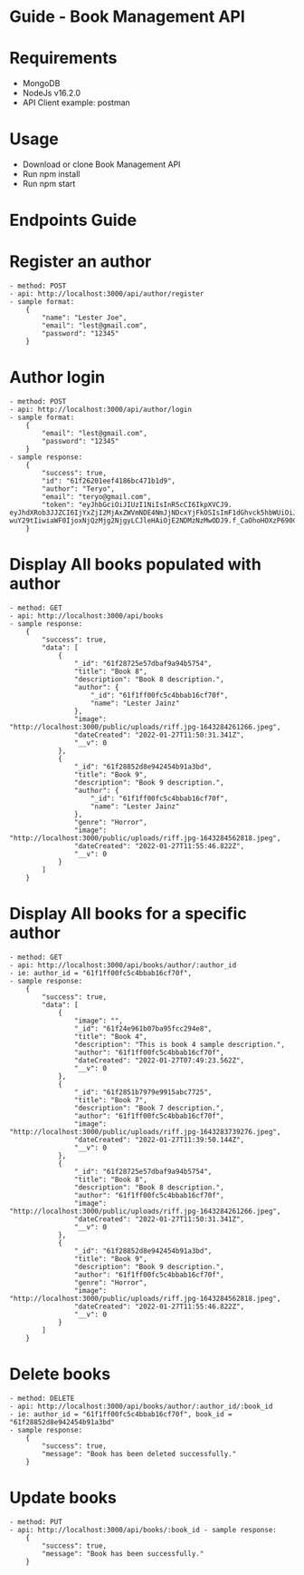 
# Guide - Book Management API
# Requirements
  - MongoDB
  - NodeJs v16.2.0
  - API Client example: postman
# Usage
  - Download or clone Book Management API
  - Run npm install
  - Run npm start

# Endpoints Guide
  # Register an author
    - method: POST
    - api: http://localhost:3000/api/author/register
    - sample format:
        {
            "name": "Lester Joe",
            "email": "lest@gmail.com",
            "password": "12345"
        }
  # Author login
    - method: POST
    - api: http://localhost:3000/api/author/login
    - sample format:
        {
            "email": "lest@gmail.com",
            "password": "12345"
        }
    - sample response:
        {
            "success": true,
            "id": "61f26201eef4186bc471b1d9",
            "author": "Teryo",
            "email": "teryo@gmail.com",
            "token": "eyJhbGciOiJIUzI1NiIsInR5cCI6IkpXVCJ9.     eyJhdXRob3JJZCI6IjYxZjI2MjAxZWVmNDE4NmJjNDcxYjFkOSIsImF1dGhvck5hbWUiOiJUZXJ5byIsImF1dGhvckVtYWlsIjoidGVyeW9AZ21haW      wuY29tIiwiaWF0IjoxNjQzMjg2NjgyLCJleHAiOjE2NDMzNzMwODJ9.f_CaOhoHOXzP690Chiw31Cd9mr9b_KOibK15O6dFsPg"
        }
 
  # Display All books populated with author
    - method: GET
    - api: http://localhost:3000/api/books
    - sample response:
        {
            "success": true,
            "data": [
                {
                    "_id": "61f28725e57dbaf9a94b5754",
                    "title": "Book 8",
                    "description": "Book 8 description.",
                    "author": {
                        "_id": "61f1ff00fc5c4bbab16cf70f",
                        "name": "Lester Jainz"
                    },
                    "image": "http://localhost:3000/public/uploads/riff.jpg-1643284261266.jpeg",
                    "dateCreated": "2022-01-27T11:50:31.341Z",
                    "__v": 0
                },
                {
                    "_id": "61f28852d8e942454b91a3bd",
                    "title": "Book 9",
                    "description": "Book 9 description.",
                    "author": {
                        "_id": "61f1ff00fc5c4bbab16cf70f",
                        "name": "Lester Jainz"
                    },
                    "genre": "Horror",
                    "image": "http://localhost:3000/public/uploads/riff.jpg-1643284562818.jpeg",
                    "dateCreated": "2022-01-27T11:55:46.822Z",
                    "__v": 0
                }
            ]
        }

  # Display All books for a specific author
    - method: GET
    - api: http://localhost:3000/api/books/author/:author_id
    - ie: author_id = "61f1ff00fc5c4bbab16cf70f",
    - sample response:
        {
            "success": true,
            "data": [
                {
                    "image": "",
                    "_id": "61f24e961b07ba95fcc294e8",
                    "title": "Book 4",
                    "description": "This is book 4 sample description.",
                    "author": "61f1ff00fc5c4bbab16cf70f",
                    "dateCreated": "2022-01-27T07:49:23.562Z",
                    "__v": 0
                },
                {
                    "_id": "61f2851b7979e9915abc7725",
                    "title": "Book 7",
                    "description": "Book 7 description.",
                    "author": "61f1ff00fc5c4bbab16cf70f",
                    "image": "http://localhost:3000/public/uploads/riff.jpg-1643283739276.jpeg",
                    "dateCreated": "2022-01-27T11:39:50.144Z",
                    "__v": 0
                },
                {
                    "_id": "61f28725e57dbaf9a94b5754",
                    "title": "Book 8",
                    "description": "Book 8 description.",
                    "author": "61f1ff00fc5c4bbab16cf70f",
                    "image": "http://localhost:3000/public/uploads/riff.jpg-1643284261266.jpeg",
                    "dateCreated": "2022-01-27T11:50:31.341Z",
                    "__v": 0
                },
                {
                    "_id": "61f28852d8e942454b91a3bd",
                    "title": "Book 9",
                    "description": "Book 9 description.",
                    "author": "61f1ff00fc5c4bbab16cf70f",
                    "genre": "Horror",
                    "image": "http://localhost:3000/public/uploads/riff.jpg-1643284562818.jpeg",
                    "dateCreated": "2022-01-27T11:55:46.822Z",
                    "__v": 0
                }
            ]
        }
# Delete books 
    - method: DELETE
    - api: http://localhost:3000/api/books/author/:author_id/:book_id
    - ie: author_id = "61f1ff00fc5c4bbab16cf70f", book_id = "61f28852d8e942454b91a3bd"
    - sample response:
        {
            "success": true,
            "message": "Book has been deleted successfully."
        }

# Update books 
    - method: PUT
    - api: http://localhost:3000/api/books/:book_id - sample response:
        {
            "success": true,
            "message": "Book has been successfully."
        }